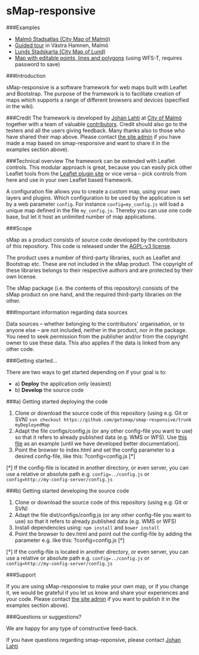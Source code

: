 sMap-responsive
===========

###Examples
- [Malmö Stadsatlas (City Map of Malmö)](http://kartor.malmo.se/init/?appid=stadsatlas-v1)
- [Guided tour](http://kartor.malmo.se/init/?appid=tema_vh-v1) in Västra Hamnen, Malmö
- [Lunds Stadskarta (City Map of Lund)](http://www.lund.se/Tillbehor/Karta-over-Lund/)
- [Map with editable points, lines and polygons](http://kartor.malmo.se/init/?appid=edit_demo) (using WFS-T, requires password to save)

###Introduction

sMap-responsive is a software framework for web maps built with Leaflet and Bootstrap. The purpose of the framework is to facilitate creation of maps which supports a range of different browsers and devices (specified in the wiki).

###Credit
The framework is developed by [Johan Lahti](https://github.com/johanlahti) at [City of Malmö](http://www.malmo.se) together with a team of valuable [contributors](https://github.com/getsmap/smap-responsive/graphs/contributors). Credit should also go to the testers and all the users giving feedback. Many thanks also to those who have shared their map above. Please contact [the site admin](https://github.com/johanlahti) if you have made a map based on smap-responsive and want to share it in the examples section above).

###Technical overview
The framework can be extended with Leaflet controls. This modular approach is great, because you can easily pick other Leaflet tools from the [Leaflet plugin site](http://leafletjs.com/plugins.html) or vice versa – pick controls from here and use in your own Leaflet based framework.

A configuration file allows you to create a custom map, using your own layers and plugins. Which configuration to be used by the application is set by a web parameter ```config```. For instance ```config=my_config.js``` will load a unique map defined in the file ```my_config.js```. Thereby you can use one code base, but let it host an unlimited number of map applications.

###Scope

sMap as a product consists of source code developed by the contributors of this repository. This code is released under the [AGPL-v3 license](http://www.gnu.org/licenses/agpl-3.0.html).

The product uses a number of third-party libraries, such as Leaflet and Bootstrap etc. These are not included in the sMap product. The copyright of these libraries belongs to their respective authors and are protected by their own license.

The sMap package (i.e. the contents of this repository) consists of the sMap product on one hand, and the required third-party libraries on the other.

###Important information regarding data sources

Data sources – whether belonging to the contributors' organisation, or to anyone else – are not included, neither in the product, nor in the package. You need to seek permission from the publisher and/or from the copyright owner to use these data. This also applies if the data is linked from any other code.

###Getting started…

There are two ways to get started depending on if your goal is to:
- a) **Deploy** the application only (easiest)
- b) **Develop** the source code

###a) Getting started deploying the code

1. Clone or download the source code of this repository (using e.g. Git or SVN)
```svn checkout https://github.com/getsmap/smap-responsive/trunk myDeployedMap```
2. Adapt the file configs/config.js (or any other config-file you want to use) so that it refers to already published data (e.g. WMS or WFS). Use [this file](http://kartor.malmo.se/rest/leaf/configs-1.0/malmo_atlas.js) as an example (until we have developed better documentation).
3. Point the browser to index.html and set the config parameter to a desired config-file, like this: ?config=config.js [*]

[*] If the config-file is located in another directory, or even server, you can use a relative or absolute path e.g. ```config=../config.js``` or ```config=http://my-config-server/config.js```

###b) Getting started developing the source code

1. Clone or download the source code of this repository (using e.g. Git or SVN)
2. Adapt the file dist/configs/config.js (or any other config-file you want to use) so that it refers to already published data (e.g. WMS or WFS)
3. Install dependencies using: ```npm install``` and ```bower install```
4. Point the browser to dev.html and point out the config-file by adding the parameter e.g. like this: ?config=config.js [*]

[*] If the config-file is located in another directory, or even server, you can use a relative or absolute path e.g. ```config=../config.js``` or ```config=http://my-config-server/config.js```



###Support

If you are using sMap-responsive to make your own map, or if you change it, we would be grateful if you let us know and share your experiences and your code. Please contact [the site admin](https://github.com/johanlahti) if you want to publish it in the examples section above).

###Questions or suggestions?

We are happy for any type of constructive feed-back.

If you have questions regarding smap-reponsive, please contact [Johan Lahti](https://github.com/johanlahti) 
